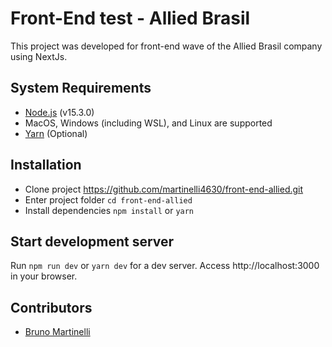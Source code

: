 

# Front-End test - Allied Brasil

  

This project was developed for front-end wave of the Allied Brasil company using NextJs.

  

## System Requirements

  

- [Node.js](https://nodejs.org/en/) (v15.3.0)
- MacOS, Windows (including WSL), and Linux are supported
- [Yarn](https://classic.yarnpkg.com/lang/en/docs/install/#debian-stable) (Optional)

  

## Installation

  

- Clone project https://github.com/martinelli4630/front-end-allied.git
- Enter project folder `cd front-end-allied`
- Install dependencies `npm install` or `yarn`

  

## Start development server

  

Run `npm run dev` or `yarn dev` for a dev server. Access http://localhost:3000 in your browser. 



## Contributors

  

* [Bruno Martinelli](https://github.com/martinelli4630)
